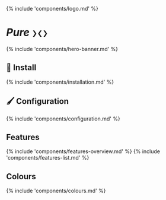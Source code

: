 <!-- markdownlint-disable MD041 -->
{% include 'components/logo.md' %}

# _Pure_  `❯❮❯`

{% include 'components/hero-banner.md' %}

## :rocket: Install

{% include 'components/installation.md' %}

## :paintbrush: Configuration

{% include 'components/configuration.md' %}

## Features

{% include 'components/features-overview.md' %}
{% include 'components/features-list.md' %}

## Colours

{% include 'components/colours.md' %}

<!-- markdownlint-disable MD053 -->
[ci-link]: <https://github.com/pure-fish/pure/actions> "Github CI"
[ci-status]: https://img.shields.io/github/actions/workflow/status/pure-fish/pure/.github/workflows/ci.yml?style=flat-square

[fish-3]: <https://img.shields.io/badge/fish-v3-007EC7.svg?style=flat-square> "Support Fish 3"
[fish-releases]: https://github.com/fish-shell/fish-shell/releases

[release-version]: https://img.shields.io/github/v/tag/pure-fish/pure?label=latest%20&style=flat-square
[release-link]: https://github.com/pure-fish/pure/releases "GitHub tag (latest SemVer)"
[sponsors]: https://img.shields.io/github/sponsors/edouard-lopez?label=💰&style=flat-square "GitHub Sponsors"
[sponsor-link]: https://github.com/sponsors/edouard-lopez/ "Become a sponsor"

[contributing]: CONTRIBUTING.md
<!-- markdownlint-enable MD053 -->
